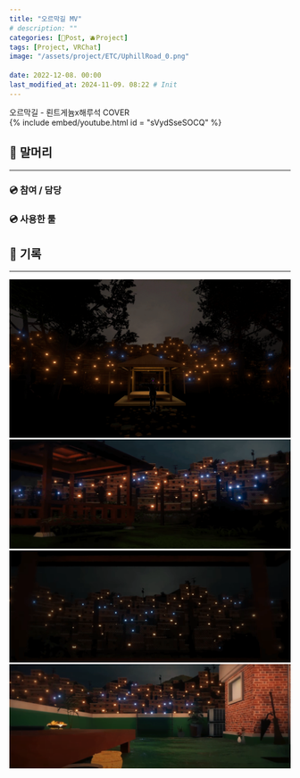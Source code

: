 ```yaml
---
title: "오르막길 MV"
# description: ""
categories: [📀Post, 🫐Project]
tags: [Project, VRChat]
image: "/assets/project/ETC/UphillRoad_0.png"

date: 2022-12-08. 00:00
last_modified_at: 2024-11-09. 08:22 # Init
---
```


오르막길 - 뢴트게늄x해루석 COVER  
{% include embed/youtube.html id = "sVydSseSOCQ" %}

## 📀 말머리

---

### 💿 참여 / 담당

### 💿 사용한 툴

## 📀 기록

---

![221020_030444](/assets/project/Uphill_Road_Cover_MV/221020_030444.png)
![Uphill_Road_Cover_MV_Banner_0](/assets/project/Uphill_Road_Cover_MV/Uphill_Road_Cover_MV_Banner_0.png)
![Uphill_Road_Cover_MV_Banner_1](/assets/project/Uphill_Road_Cover_MV/Uphill_Road_Cover_MV_Banner_1.png)
![Uphill_Road_Cover_MV_Banner_2](/assets/project/Uphill_Road_Cover_MV/Uphill_Road_Cover_MV_Banner_2.png)
